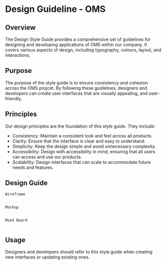 # Design Guideline - OMS

## Overview
The Design Style Guide provides a comprehensive set of guidelines for designing and developing applications of OMS within our company. It covers various aspects of design, including typography, colours, layout, and interactions.

## Purpose
The purpose of the style guide is to ensure consistency and cohesion across the OMS projcet. By following these guidelines, designers and developers can create user interfaces that are visually appealing, and user-friendly.

## Principles
Our design principles are the foundation of this style guide. They include:

* Consistency: Maintain a consistent look and feel across all products.
* Clarity: Ensure that the interface is clear and easy to understand.
* Simplicity: Keep the design simple and avoid unnecessary complexity.
* Accessibility: Design with accessibility in mind, ensuring that all users can access and use our products.
* Scalability: Design interfaces that can scale to accommodate future needs and features.

## Design Guide

```text
Wireframe
```

<a hef="https://www.figma.com/file/Dhd6pTTrk6uMx27Zg2uzpH/OMS-Wireframe?type=design&node-id=0%3A1&mode=design&t=XH8hYP2QPayb2PrO-1"><img src=""></a>

```text
Mockup
```

<a hef="https://www.figma.com/file/Vghuqu0nBmlgZeKW8nFIwN/OMS-Mockup?type=design&node-id=0%3A1&mode=design&t=dIvm4zkW50ypekKK-1"><img src=""></a>

```text
Mood Board
```

<a hef="https://www.figma.com/file/4SUMQiUbQlC4oWWc634v9X/OMS-Mood-Board?type=design&node-id=0%3A1&mode=design&t=G2Eank73hsDZtCsn-1"><img src=""></a>

## Usage

Designers and developers should refer to this style guide when creating new interfaces or updating existing ones.
